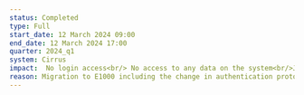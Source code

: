 ```yaml
---
status: Completed
type: Full 
start_date: 12 March 2024 09:00
end_date: 12 March 2024 17:00
quarter: 2024_q1
system: Cirrus
impact:  No login access<br/> No access to any data on the system<br/>Jobs will not run, and queued jobs will be deleted.<br/> 
reason: Migration to E1000 including the change in authentication protocol and addition of new file system. 
---
```

